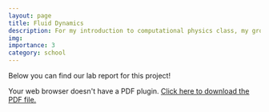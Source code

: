 ```yaml
---
layout: page
title: Fluid Dynamics
description: For my introduction to computational physics class, my group made a code simulating fluid behavior and the Kevin-Helmholtz instability.
img:
importance: 3
category: school
---
```

Below you can find our lab report for this project!
<object class="pdf" data="./Intro_to_Comp_Physics_Project_2.pdf" width="500px" height="600px">
  <p>Your web browser doesn't have a PDF plugin.
   <a href="https://github.com/thomas-03/thomas-03.github.io/blob/master/_projects/Intro_to_Comp_Physics_Project_2.pdf">Click here to download the PDF file.</a></p>
</object>
